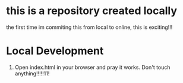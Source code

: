 # this is a repository created locally

the first time im commiting this from local to online, this is exciting!!!


# Local Development

1. Open index.html in your browser and pray it works. Don't touch anything!!!!!11!